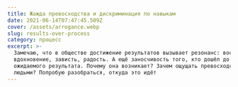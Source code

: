 ```yaml
---
title: Жажда превосходства и дискриминация по навыкам
date: 2021-06-14T07:47:45.509Z
cover: /assets/arrogance.webp
slug: results-over-process
category: процесс
excerpt: >-
  Замечаю, что в обществе достижение результатов вызывает резонанс: восхищение,
  вдохновение, зависть, радость. А ещё заносчивость того, кто дошёл до
  ожидаемого результата. Почему она возникает? Зачем ощущать превосходство над
  людьми? Попробую разобраться, откуда это идёт
---
```

 
